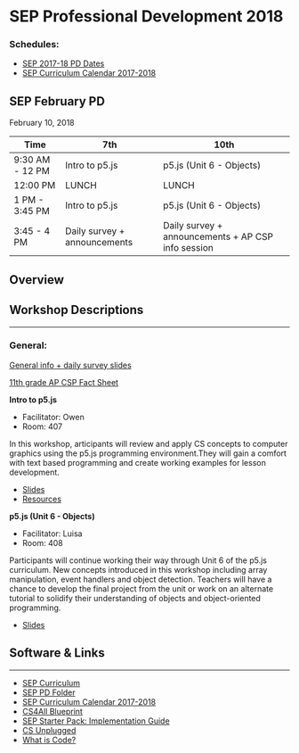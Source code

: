 # SEP Professional Development 2018

### Schedules:
* [SEP 2017-18 PD Dates](https://drive.google.com/open?id=0B3omYkYPfQ0yWXpHRlNla2NMM1U)
* [SEP Curriculum Calendar 2017-2018](https://drive.google.com/open?id=1tnvlHdIT_-7ACauHstNih9gdVIMJRoN4MNj_qMnnzM4)

## SEP February PD
February 10, 2018

| Time |  7th | 10th
| -----|-------| ------- |
9:30 AM - 12 PM | Intro to p5.js | p5.js (Unit 6 - Objects) 
12:00 PM |LUNCH|LUNCH|LUNCH
1 PM - 3:45 PM | Intro to p5.js | p5.js (Unit 6 - Objects)
3:45 - 4 PM | Daily survey + announcements |Daily survey + announcements + AP CSP info session

## Overview

## Workshop Descriptions
***
###  General:

[General info + daily survey slides](https://docs.google.com/presentation/d/1IMzfk49xBQKveU0fD6NMqgOhiDCrsjXOiM9OsVBo5C4/edit?usp=sharing)

[11th grade AP CSP Fact Sheet](https://tinyurl.com/SEP11Offering)

**Intro to p5.js**
* Facilitator: Owen
* Room: 407

In this workshop, articipants will review and apply CS concepts to computer graphics using the p5.js programming environment.They will gain a comfort with text based programming and create working examples for lesson development.

* [Slides](https://drive.google.com/open?id=1gSfDtxcSMk_KmS5W14AcM1BOoqirfxZvKFEpmlUg3JY)
* [Resources](https://drive.google.com/open?id=1ZmERZDHhM4A7TB27mQcxrcPJeAi5Z0m8)

**p5.js (Unit 6 - Objects)**
* Facilitator: Luisa
* Room: 408

Participants will continue working their way through Unit 6 of the p5.js curriculum. New concepts introduced in this workshop including array manipulation, event handlers and object detection. Teachers will have a chance to develop the final project from the unit or work on an alternate tutorial to solidify their understanding of objects and object-oriented programming.

* [Slides]()

## <a name="links">Software & Links</a>
***

*   [SEP Curriculum](https://drive.google.com/open?id=0B8D2ft9M8qQCamQwZGpJMEU2TEk)
* [SEP PD Folder](https://drive.google.com/open?id=0B8D2ft9M8qQCYXY2V3VndWNob0E)
*   [SEP Curriculum Calendar 2017-2018](https://drive.google.com/open?id=1tnvlHdIT_-7ACauHstNih9gdVIMJRoN4MNj_qMnnzM4)
*   [CS4All Blueprint](http://blueprint.cs4all.nyc/)
*   [SEP Starter Pack: Implementation Guide](https://drive.google.com/a/strongschools.nyc/file/d/0B1tN9SuyE6fxOHJOZkxsYURPRHc/view)
*   [CS Unplugged](http://csunplugged.org/)
*   [What is Code?](https://www.bloomberg.com/graphics/2015-paul-ford-what-is-code/)
